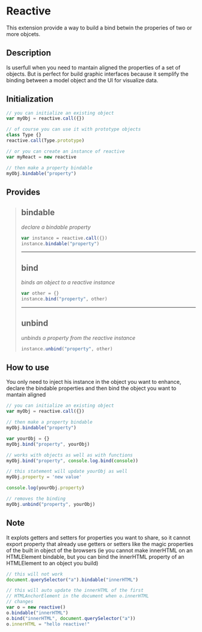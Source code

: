 Reactive
===
This extension provide a way to build a bind betwin the properies of two or more objcets.

Description
---
Is userfull when you need to mantain aligned the properties of a set of objects. But is perfect for build graphic interfaces because it semplify the binding between a model object and the UI for visualize data.

Initialization
---
```javascript
// you can initialize an existing object
var myObj = reactive.call({})

// of course you can use it with prototype objects
class Type {}
reactive.call(Type.prototype)

// or you can create an instance of reactive
var myReact = new reactive

// then make a property bindable
myObj.bindable("property")
```

Provides
---
> bindable
> ---
> *declare a bindable property*
> ```javascript
> var instance = reactive.call({})
> instance.bindable("property")
> ```
> ---
> bind
> ---
> *binds an object to a reactive instance*
> ```javascript
> var other = {}
> instance.bind("property", other)
> ```
> ---
> unbind
> ---
> *unbinds a property from the reactive instance*
>```javascript
> instance.unbind("property", other)
> ```


How to use
---
You only need to inject his instance in the object you want to enhance, declare the bindable properties and then bind the object you want to mantain aligned

```javascript
// you can initialize an existing object
var myObj = reactive.call({})

// then make a property bindable
myObj.bindable("property")

var yourObj = {}
myObj.bind("property", yourObj)

// works with objects as well as with functions
myObj.bind("property", console.log.bind(console))

// this statement will update yourObj as well
myObj.property = 'new value'

console.log(yourObj.property)

// removes the binding
myObj.unbind("property", yourObj)
```

Note
---
It explots getters and setters for properties you want to share, so it cannot export property that already use getters or setters like the magic properties of the built in object of the browsers (ie you cannot make innerHTML on an HTMLElement bindable, but you can bind the innerHTML property of an HTMLElement to an object you build)

```javascript
// this will not work
document.querySelector("a").bindable("innerHTML")

// this will auto update the innerHTML of the first
// HTMLAnchorElement in the document when o.innerHTML
// changes
var o = new reactive()
o.bindable("innerHTML")
o.bind("innerHTML", document.querySelector("a"))
o.innerHTML = "hello reactive!"
```